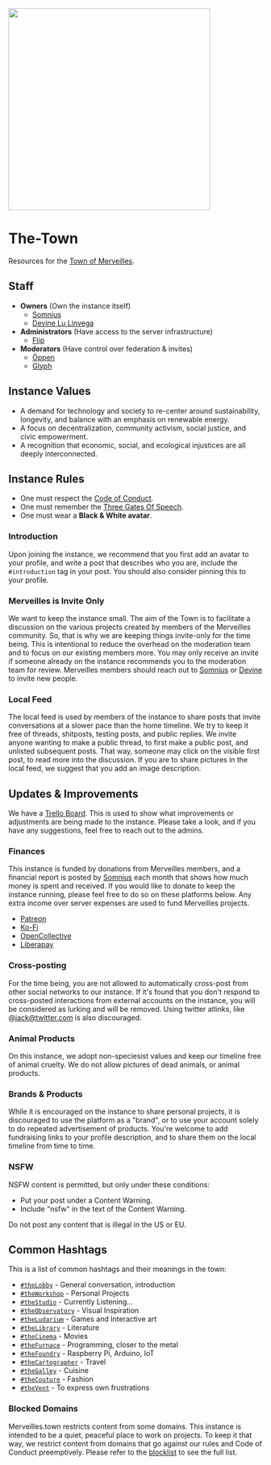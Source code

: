 <img src='https://raw.githubusercontent.com/Merveilles/The-Town/master/AUGMENT.jpg' width="400"/>

# The-Town

Resources for the [Town of Merveilles](https://merveilles.town).

## Staff

- **Owners** (Own the instance itself)
  - [Somnius](https://merveilles.town/@somnius)
  - [Devine Lu Linvega](https://merveilles.town/@neauoire)
- **Administrators** (Have access to the server infrastructure)
  - [Flip](https://merveilles.town/@flip)
- **Moderators** (Have control over federation & invites)
  - [Öppen](https://merveilles.town/@oppen)
  - [Glyph](https://merveilles.town/@glyph)

## Instance Values

- A demand for technology and society to re-center around sustainability, longevity, and balance with an emphasis on renewable energy.
- A focus on decentralization, community activism, social justice, and civic empowerment.
- A recognition that economic, social, and ecological injustices are all deeply interconnected.

## Instance Rules

- One must respect the [Code of Conduct](https://github.com/merveilles/Resources/blob/master/CONDUCT.md).
- One must remember the [Three Gates Of Speech](http://wiki.xxiivv.com/Discourse).
- One must wear a **Black & White avatar**.

### Introduction

Upon joining the instance, we recommend that you first add an avatar to your profile, and write a post that describes who you are, include the `#introduction` tag in your post. You should also consider pinning this to your profile.

### Merveilles is Invite Only

We want to keep the instance small. The aim of the Town is to facilitate a discussion on the various projects created by members of the Merveilles community. So, that is why we are keeping things invite-only for the time being. This is intentional to reduce the overhead on the moderation team and to focus on our existing members more. You may only receive an invite if someone already on the instance recommends you to the moderation team for review. Merveilles members should reach out to [Somnius](https://merveilles.town/@somnius) or [Devine](https://merveilles.town/@neauoire) to invite new people.

### Local Feed

The local feed is used by members of the instance to share posts that invite conversations at a slower pace than the home timeline. We try to keep it free of threads, shitposts, testing posts, and public replies. We invite anyone wanting to make a public thread, to first make a public post, and unlisted subsequent posts. That way, someone may click on the visible first post, to read more into the discussion. If you are to share pictures in the local feed, we suggest that you add an image description.

## Updates & Improvements

We have a [Trello Board](https://trello.com/b/kGZUUev9/the-town). This is used to show what improvements or adjustments are being made to the instance. Please take a look, and if you have any suggestions, feel free to reach out to the admins.

### Finances

This instance is funded by donations from Merveilles members, and a financial report is posted by [Somnius](https://merveilles.town/@somnius) each month that shows how much money is spent and received. If you would like to donate to keep the instance running, please feel free to do so on these platforms below. Any extra income over server expenses are used to fund Merveilles projects.

- [Patreon](https://www.patreon.com/merveillestown)
- [Ko-Fi](https://ko-fi.com/merveillestown)
- [OpenCollective](https://opencollective.com/merveilles)
- [Liberapay](https://liberapay.com/merveilles/)

### Cross-posting

For the time being, you are not allowed to automatically cross-post from other social networks to our instance. If it's found that you don't respond to cross-posted interactions from external accounts on the instance, you will be considered as lurking and will be removed. Using twitter atlinks, like @jack@twitter.com is also discouraged.

### Animal Products

On this instance, we adopt non-speciesist values and keep our timeline free of animal cruelty. We do not allow pictures of dead animals, or animal products.

### Brands & Products

While it is encouraged on the instance to share personal projects, it is discouraged to use the platform as a "brand", or to use your account solely to do repeated advertisement of products. You're welcome to add fundraising links to your profile description, and to share them on the local timeline from time to time. 

### NSFW

NSFW content is permitted, but only under these conditions:

- Put your post under a Content Warning.
- Include "nsfw" in the text of the Content Warning.

Do not post any content that is illegal in the US or EU.

## Common Hashtags

This is a list of common hashtags and their meanings in the town:
- [`#theLobby`](https://merveilles.town/tags/theLobby) - General conversation, introduction
- [`#theWorkshop`](https://merveilles.town/tags/theWorkshop) - Personal Projects
- [`#theStudio`](https://merveilles.town/tags/theStudio) - Currently Listening…
- [`#theObservatory`](https://merveilles.town/tags/theObservatory) - Visual Inspiration
- [`#theLudarium`](https://merveilles.town/tags/theLudarium) - Games and Interactive art
- [`#theLibrary`](https://merveilles.town/tags/theLibrary) - Literature
- [`#theCinema`](https://merveilles.town/tags/theCinema) - Movies
- [`#theFurnace`](https://merveilles.town/tags/theFurnace) - Programming, closer to the metal
- [`#theFoundry`](https://merveilles.town/tags/theFoundry) - Raspberry Pi, Arduino, IoT
- [`#theCartographer`](https://merveilles.town/tags/theCartographer) - Travel
- [`#theGalley`](https://merveilles.town/tags/theGalley) - Cuisine
- [`#theCouture`](https://merveilles.town/tags/theCouture) - Fashion
- [`#theVent`](https://merveilles.town/tags/theVent) - To express own frustrations

### Blocked Domains

Merveilles.town restricts content from some domains. This instance is intended to be a quiet, peaceful place to work on projects. To keep it that way, we restrict content from domains that go against our rules and Code of Conduct preemptively. Please refer to the [blocklist](https://merveilles.town/about/more#unavailable-content) to see the full list.
